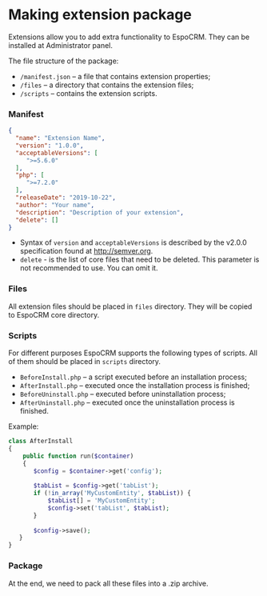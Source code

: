 # Making extension package

Extensions allow you to add extra functionality to EspoCRM. They can be installed at Administrator panel.

The file structure of the package:

* `/manifest.json` – a file that contains extension properties;
* `/files` – a directory that contains the extension files;
* `/scripts` – contains the extension scripts.

### Manifest
```json
{
  "name": "Extension Name",
  "version": "1.0.0",
  "acceptableVersions": [
     ">=5.6.0"
  ],
  "php": [
     ">=7.2.0"
  ],
  "releaseDate": "2019-10-22",
  "author": "Your name",
  "description": "Description of your extension",
  "delete": []
}
```

* Syntax of `version` and `acceptableVersions` is described by the v2.0.0 specification found at http://semver.org.
* `delete` - is the list of core files that need to be deleted. This parameter is not recommended to use. You can omit it.

### Files

All extension files should be placed in `files` directory. They will be copied to EspoCRM core directory.

### Scripts

For different purposes EspoCRM supports the following types of scripts. All of them should be  placed in `scripts` directory.

* `BeforeInstall.php` – a script executed before an installation process;
* `AfterInstall.php` – executed once the installation process is finished;
* `BeforeUninstall.php` – executed before uninstallation process;
* `AfterUninstall.php` – executed once the uninstallation process is finished.

Example:

```php
class AfterInstall
{
    public function run($container)
    {
       $config = $container->get('config');
 
       $tabList = $config->get('tabList');
       if (!in_array('MyCustomEntity', $tabList)) {
           $tabList[] = 'MyCustomEntity';
           $config->set('tabList', $tabList);
       }
 
       $config->save();
   }
}
```

### Package

At the end, we need to pack all these files into a .zip archive.

